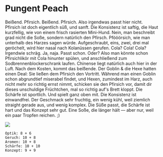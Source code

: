 # Pungent Peach

Beißend. Pfirsich. Beißend. Pfirsich. Also irgendwas passt hier nicht. Pfirsich ist doch eigentlich süß, und sanft. Die Konsistenz ist saftig, die Haut kurzfellig, wie von einem frisch rasierten Mini-Hund. Nein, man beschreibt grad nicht die Soße, sondern natürlich den Pfirsch. Pfööörsich, wie man unterhalb des Harzes sagen würde. Aufgeschraubt, eins, zwei, drei mal geröchelt, wird hier nasal nach Kolanüssen gerufen. Cola? Cola! Cola? Irgendwie schräg. Ja, naja. Passt schon. Oder? Also man könnte schon Pfirsichlikör mit Cola hinunter spülen, und anschließend zum Sodbrennenblockerschrank laufen. Chinense liegt natürlich auch hier in der Luft. Nach dem Kosten, kommt das beißende. Der Goblin & die Hexe hatten einen Deal: Sie ließen dem Pfirsich den Vortritt. Während man einen Goblin schon abgrundtief miserabel findet, und Hexen, zumindest im Harz, auch nicht mehr so richtig ernst nimmt, schicken sie den Pfirsich vor, damit dir dieses unschuldige Früchtchen, mal so richtig auf's Brett kloppt. Die Schärfe ist sportlich. Und spielt ganz oben mit. Die Konsistenz ist einwandfrei. Der Geschmack sehr fruchtig, ein wenig kühl, weil ziemlich straight gerade aus, und wenig komplex. Die Süße passt, die Schärfe ist hart und das Konzept sehr gut. Eine Soße, die länger hält — aber nur, weil ein paar Tropfen reichen. ;\)

![](https://farm8.staticflickr.com/7895/46553936172_db35e30e60_b.jpg)

```text
Optik: 8 + 6
Geruch: 10 + 8
Aromen: 10 + 8
Schärfe: 10 + 10
Konzept: 9 + 9
```

